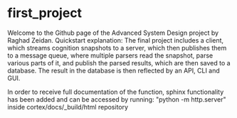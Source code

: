 # first_project
Welcome to the Github page of the Advanced System Design project by Raghad Zeidan.
Quickstart explanation:
  The final project includes a client, which streams cognition snapshots to a server, 
  which then publishes them to a message queue, where multiple parsers read the snapshot,
  parse various parts of it, and publish the parsed results, which are then saved to a database.
  The result in the database is then reflected by an API, CLI and GUI.

In order to receive full documentation of the function, sphinx functionality has been added and
can be accessed by running:
    "python -m http.server" inside cortex/docs/_build/html repository
  
  
